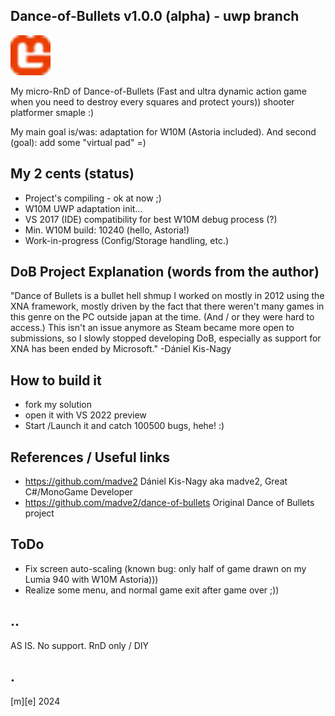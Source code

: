 ## Dance-of-Bullets v1.0.0 (alpha) - uwp branch
![](Images/logo.png)

My micro-RnD of Dance-of-Bullets (Fast and ultra dynamic action game when you need to destroy every squares and protect yours)) shooter platformer smaple :)

My main goal is/was: adaptation for W10M (Astoria included). 
And second (goal): add some "virtual pad" =)


## My 2 cents (status)
- Project's compiling - ok at now ;)
- W10M UWP adaptation init...
- VS 2017 (IDE) compatibility for best W10M debug process (?)
- Min. W10M build: 10240 (hello, Astoria!)
- Work-in-progress (Config/Storage handling, etc.)

## DoB Project Explanation (words from the author)
"Dance of Bullets is a bullet hell shmup I worked on mostly in 2012 using the XNA framework, mostly driven by the fact that there weren't many games in this genre on the PC outside japan at the time. (And / or they were hard to access.) This isn't an issue anymore as Steam became more open to submissions, so I slowly stopped developing DoB, especially as support for XNA has been ended by Microsoft." -Dániel Kis-Nagy

## How to build it
- fork my solution
- open it with VS 2022 preview
- Start /Launch it and catch 100500 bugs, hehe! :)

## References / Useful links
- https://github.com/madve2 Dániel Kis-Nagy aka madve2, Great C#/MonoGame Developer
- https://github.com/madve2/dance-of-bullets Original Dance of Bullets project

## ToDo
- Fix screen auto-scaling (known bug: only half of game drawn on my Lumia 940 with W10M Astoria)))
- Realize some menu, and normal game exit after game over ;)) 

## ..
AS IS. No support. RnD only / DIY

## .
[m][e] 2024


